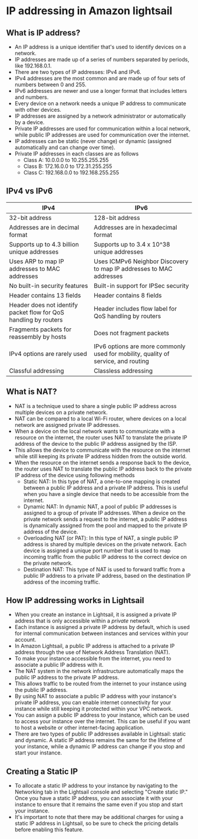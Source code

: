 # IP addressing in Amazon lightsail


## What is IP address?

- An IP address is a unique identifier that's used to identify devices on a network.
- IP addresses are made up of a series of numbers separated by periods, like 192.168.0.1.
- There are two types of IP addresses: IPv4 and IPv6.
- IPv4 addresses are the most common and are made up of four sets of numbers between 0 and 255.
- IPv6 addresses are newer and use a longer format that includes letters and numbers.
- Every device on a network needs a unique IP address to communicate with other devices.
- IP addresses are assigned by a network administrator or automatically by a device.
- Private IP addresses are used for communication within a local network, while public IP addresses are used for communication over the internet.
- IP addresses can be static (never change) or dynamic (assigned automatically and can change over time).
- Private IP addresses in each classes are as follows
  - Class A: 10.0.0.0 to 10.255.255.255
  - Class B: 172.16.0.0 to 172.31.255.255
  - Class C: 192.168.0.0 to 192.168.255.255


## IPv4 vs IPv6

| IPv4                             | IPv6                                          |
|----------------------------------|-----------------------------------------------|
| 32-bit address                   | 128-bit address                               |
| Addresses are in decimal format  | Addresses are in hexadecimal format           |
| Supports up to 4.3 billion unique addresses | Supports up to 3.4 x 10^38 unique addresses |
| Uses ARP to map IP addresses to MAC addresses | Uses ICMPv6 Neighbor Discovery to map IP addresses to MAC addresses |
| No built-in security features     | Built-in support for IPSec security            |
| Header contains 13 fields         | Header contains 8 fields                       |
| Header does not identify packet flow for QoS handling by routers | Header includes flow label for QoS handling by routers |
| Fragments packets for reassembly by hosts | Does not fragment packets                      |
| IPv4 options are rarely used       | IPv6 options are more commonly used for mobility, quality of service, and routing     |
| Classful addressing                | Classless addressing                            |


## What is NAT?

- NAT is a technique used to share a single public IP address across multiple devices on a private network.
- NAT can be compared to a local Wi-Fi router, where devices on a local network are assigned private IP addresses.
- When a device on the local network wants to communicate with a resource on the internet, the router uses NAT to translate the private IP address of the device to the public IP address assigned by the ISP.
- This allows the device to communicate with the resource on the internet while still keeping its private IP address hidden from the outside world.
- When the resource on the internet sends a response back to the device, the router uses NAT to translate the public IP address back to the private IP address of the device using following methods
  - Static NAT: In this type of NAT, a one-to-one mapping is created between a public IP address and a private IP address. This is useful when you have a single device that needs to be accessible from the internet.
  - Dynamic NAT: In dynamic NAT, a pool of public IP addresses is assigned to a group of private IP addresses. When a device on the private network sends a request to the internet, a public IP address is dynamically assigned from the pool and mapped to the private IP address of the device.
  - Overloading NAT (or PAT): In this type of NAT, a single public IP address is shared by multiple devices on the private network. Each device is assigned a unique port number that is used to map incoming traffic from the public IP address to the correct device on the private network.
  - Destination NAT: This type of NAT is used to forward traffic from a public IP address to a private IP address, based on the destination IP address of the incoming traffic.


## How IP addressing works in Lightsail


- When you create an instance in Lightsail, it is assigned a private IP address that is only accessible within a *private* network
- Each instance is assigned a private IP address by default, which is used for internal communication between instances and services within your account.
- In Amazon Lightsail, a public IP address is attached to a private IP address through the use of Network Address Translation (NAT).
- To make your instance accessible from the internet, you need to associate a public IP address with it.
- The NAT system in the network infrastructure automatically maps the public IP address to the private IP address.
- This allows traffic to be routed from the internet to your instance using the public IP address.
- By using NAT to associate a public IP address with your instance's private IP address, you can enable internet connectivity for your instance while still keeping it protected within your VPC network.
- You can assign a public IP address to your instance, which can be used to access your instance over the internet. This can be useful if you want to host a website or other internet-facing application.
- There are two types of public IP addresses available in Lightsail: static and dynamic. A static IP address remains the same for the lifetime of your instance, while a dynamic IP address can change if you stop and start your instance.


## Creating a Static IP

- To allocate a static IP address to your instance by navigating to the Networking tab in the Lightsail console and selecting "Create static IP." Once you have a static IP address, you can associate it with your instance to ensure that it remains the same even if you stop and start your instance.
- It's important to note that there may be additional charges for using a static IP address in Lightsail, so be sure to check the pricing details before enabling this feature.
